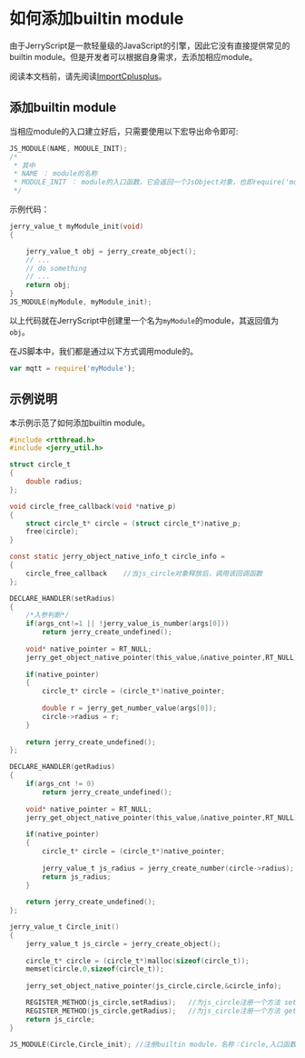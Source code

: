 # 如何添加builtin module

由于JerryScript是一款轻量级的JavaScript的引擎，因此它没有直接提供常见的builtin module。但是开发者可以根据自身需求，去添加相应module。

阅读本文档前，请先阅读[ImportCplusplus](../ImportCplusplus/README.md)。

## 添加builtin module

当相应module的入口建立好后，只需要使用以下宏导出命令即可:

```c
JS_MODULE(NAME, MODULE_INIT);
/*
 * 其中
 * NAME ： module的名称
 * MODULE_INIT ： module的入口函数，它会返回一个JsObject对象，也即require('module')时返回的JsObject对象
 */
```

示例代码：
```c
jerry_value_t myModule_init(void)
{

    jerry_value_t obj = jerry_create_object();
    // ...
    // do something
    // ...
    return obj;
}
JS_MODULE(myModule, myModule_init);
```

以上代码就在JerryScript中创建里一个名为`myModule`的module，其返回值为`obj`。

在JS脚本中，我们都是通过以下方式调用module的。

```JavaScript
var mqtt = require('myModule');
```

## 示例说明

本示例示范了如何添加builtin module。

```c
#include <rtthread.h>
#include <jerry_util.h>

struct circle_t
{
    double radius;
};

void circle_free_callback(void *native_p)
{
    struct circle_t* circle = (struct circle_t*)native_p;   
    free(circle);
}

const static jerry_object_native_info_t circle_info =
{
    circle_free_callback    //当js_circle对象释放后，调用该回调函数
};

DECLARE_HANDLER(setRadius)
{
    /*入参判断*/
    if(args_cnt!=1 || !jerry_value_is_number(args[0]))
        return jerry_create_undefined();
    
    void* native_pointer = RT_NULL;
    jerry_get_object_native_pointer(this_value,&native_pointer,RT_NULL);    //获取当前对象中的native_pointer
    
    if(native_pointer)
    {
        circle_t* circle = (circle_t*)native_pointer;
        
        double r = jerry_get_number_value(args[0]);
        circle->radius = r;
    }
    
    return jerry_create_undefined();
};

DECLARE_HANDLER(getRadius)
{
    if(args_cnt != 0)
        return jerry_create_undefined();
    
    void* native_pointer = RT_NULL;
    jerry_get_object_native_pointer(this_value,&native_pointer,RT_NULL);
    
    if(native_pointer)
    {
        circle_t* circle = (circle_t*)native_pointer;
        
        jerry_value_t js_radius = jerry_create_number(circle->radius);  //获取circle->radius，并将其返回值转换成JS对象
        return js_radius;
    }
    
    return jerry_create_undefined();
};

jerry_value_t Circle_init()
{
    jerry_value_t js_circle = jerry_create_object();
    
    circle_t* circle = (circle_t*)malloc(sizeof(circle_t));
    memset(circle,0,sizeof(circle_t));
    
    jerry_set_object_native_pointer(js_circle,circle,&circle_info);     //把js_circle的native_pointer指向circle

    REGISTER_METHOD(js_circle,setRadius);   //为js_circle注册一个方法 setRadius
    REGISTER_METHOD(js_circle,getRadius);   //为js_circle注册一个方法 getRadius
    return js_circle;
}

JS_MODULE(Circle,Circle_init); //注册builtin module，名称：Circle,入口函数：Circle_init
```
